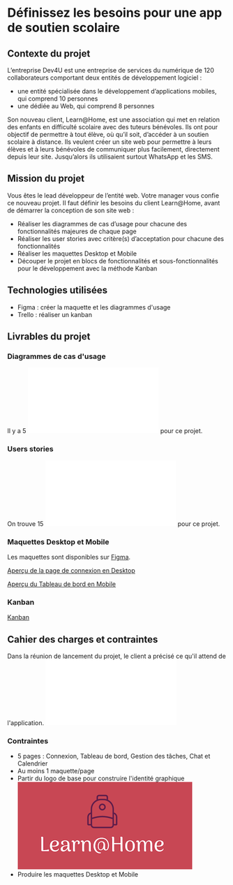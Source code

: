 # Définissez les besoins pour une app de soutien scolaire
## Contexte du projet
L’entreprise Dev4U est une entreprise de services du numérique de 120 collaborateurs comportant deux entités de développement logiciel :
* une entité spécialisée dans le développement d’applications mobiles, qui comprend 10 personnes
* une dédiée au Web, qui comprend 8 personnes

Son nouveau client, Learn@Home, est une association qui met en relation des enfants en difficulté scolaire avec des tuteurs bénévoles. Ils ont pour objectif de permettre à tout élève, où qu’il soit, d’accéder à un soutien scolaire à distance. Ils veulent créer un site web pour permettre à leurs élèves et à leurs bénévoles de communiquer plus facilement, directement depuis leur site. Jusqu’alors ils utilisaient surtout WhatsApp et les SMS.

## Mission du projet
Vous êtes le lead développeur de l’entité web. Votre manager vous confie ce nouveau projet.
Il faut définir les besoins du client Learn@Home, avant de démarrer la conception de son site web :
* Réaliser les diagrammes de cas d’usage pour chacune des fonctionnalités majeures de chaque page
* Réaliser les user stories avec critère(s) d’acceptation pour chacune des fonctionnalités
* Réaliser les maquettes Desktop et Mobile
* Découper le projet en blocs de fonctionnalités et sous-fonctionnalités pour le développement avec la méthode Kanban


## Technologies utilisées
* Figma : créer la maquette et les diagrammes d'usage
* Trello : réaliser un kanban

## Livrables du projet

### Diagrammes de cas d'usage
Il y a 5 ![Diagrammes de cas d'usage](Magnin_Marine_1_diagramme_cas_usage_052023.pdf) pour ce projet.

### Users stories
On trouve 15 ![Users stories](Marine_Magnin_2_user_stories_052023.pdf) pour ce projet.


### Maquettes Desktop et Mobile
Les maquettes sont disponibles sur [Figma](https://www.figma.com/file/eLNCNnp6TTKXCfU1PmVHM9/Maquettes-Projet-10---Learn%40Home-(Copy)?type=design&t=EHK5UMXBerpD3lvk-0).

[Aperçu de la page de connexion en Desktop](/img/Se-connecter.png)

[Aperçu du Tableau de bord en Mobile](/img/Tableau-de-bord-eleve.png)



### Kanban
[Kanban](https://trello.com/b/njVPQfpj/learnhome)



## Cahier des charges et contraintes
Dans la réunion de lancement du projet, le client a précisé ce qu'il attend de l'application.
![Notes de réunion](Notes+-+Réunion+Learn@Home.pdf)

### Contraintes
* 5 pages : Connexion, Tableau de bord, Gestion des tâches, Chat et Calendrier
* Au moins 1 maquette/page
* Partir du logo de base pour construire l'identité graphique ![logo d'origine](/img/logo-origine.png)
* Produire les maquettes Desktop et Mobile


